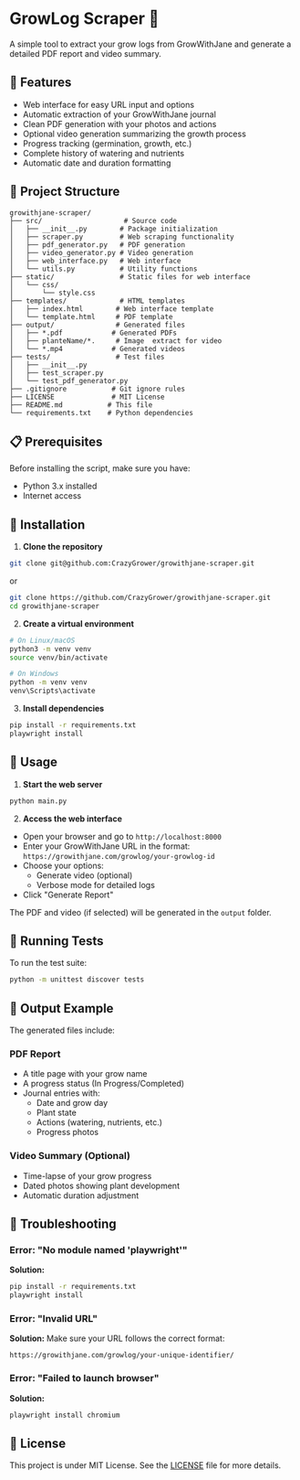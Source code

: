 # GrowLog Scraper 🌱

A simple tool to extract your grow logs from GrowWithJane and generate a detailed PDF report and video summary.

## 🚀 Features

- Web interface for easy URL input and options
- Automatic extraction of your GrowWithJane journal
- Clean PDF generation with your photos and actions
- Optional video generation summarizing the growth process
- Progress tracking (germination, growth, etc.)
- Complete history of watering and nutrients
- Automatic date and duration formatting

## 📂 Project Structure

```
growithjane-scraper/
├── src/                    # Source code
│   ├── __init__.py        # Package initialization
│   ├── scraper.py         # Web scraping functionality
│   ├── pdf_generator.py   # PDF generation
│   ├── video_generator.py # Video generation
│   ├── web_interface.py   # Web interface
│   └── utils.py           # Utility functions
├── static/                # Static files for web interface
│   └── css/              
│       └── style.css
├── templates/             # HTML templates
│   ├── index.html        # Web interface template
│   └── template.html     # PDF template
├── output/               # Generated files
│   ├── *.pdf            # Generated PDFs
│   ├── planteName/*.     # Image  extract for video
│   └── *.mp4            # Generated videos
├── tests/                # Test files
│   ├── __init__.py
│   ├── test_scraper.py
│   └── test_pdf_generator.py
├── .gitignore           # Git ignore rules
├── LICENSE              # MIT License
├── README.md           # This file
└── requirements.txt    # Python dependencies
```

## 📋 Prerequisites

Before installing the script, make sure you have:

- Python 3.x installed
- Internet access

## 💾 Installation

1. **Clone the repository**
```bash
git clone git@github.com:CrazyGrower/growithjane-scraper.git
```
or
```bash
git clone https://github.com/CrazyGrower/growithjane-scraper.git
cd growithjane-scraper
```

2. **Create a virtual environment**
```bash
# On Linux/macOS
python3 -m venv venv
source venv/bin/activate

# On Windows
python -m venv venv
venv\Scripts\activate
```

3. **Install dependencies**
```bash
pip install -r requirements.txt
playwright install
```

## 🎯 Usage

1. **Start the web server**
```bash
python main.py
```

2. **Access the web interface**
- Open your browser and go to `http://localhost:8000`
- Enter your GrowWithJane URL in the format: `https://growithjane.com/growlog/your-growlog-id`
- Choose your options:
  - Generate video (optional)
  - Verbose mode for detailed logs
- Click "Generate Report"

The PDF and video (if selected) will be generated in the `output` folder.

## 🧪 Running Tests

To run the test suite:
```bash
python -m unittest discover tests
```

## 📸 Output Example

The generated files include:

### PDF Report
- A title page with your grow name
- A progress status (In Progress/Completed)
- Journal entries with:
  - Date and grow day
  - Plant state
  - Actions (watering, nutrients, etc.)
  - Progress photos

### Video Summary (Optional)
- Time-lapse of your grow progress
- Dated photos showing plant development
- Automatic duration adjustment

## 🔧 Troubleshooting

### Error: "No module named 'playwright'"
**Solution:**
```bash
pip install -r requirements.txt
playwright install
```

### Error: "Invalid URL"
**Solution:**
Make sure your URL follows the correct format:
```
https://growithjane.com/growlog/your-unique-identifier/
```

### Error: "Failed to launch browser"
**Solution:**
```bash
playwright install chromium
```

## 📄 License

This project is under MIT License. See the [LICENSE](LICENSE) file for more details.
